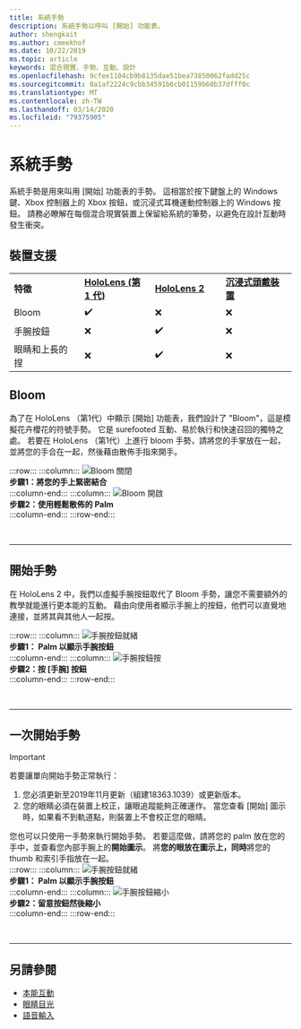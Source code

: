 ```yaml
---
title: 系統手勢
description: 系統手勢以呼叫 [開始] 功能表。
author: shengkait
ms.author: cmeekhof
ms.date: 10/22/2019
ms.topic: article
keywords: 混合現實、手勢、互動、設計
ms.openlocfilehash: 9cfee1104cb9b8135dae51bea73850062fadd25c
ms.sourcegitcommit: 0a1af2224c9cbb34591b6cb01159b60b37dfff0c
ms.translationtype: MT
ms.contentlocale: zh-TW
ms.lasthandoff: 03/14/2020
ms.locfileid: "79375905"
---
```

# <a name="system-gesture"></a>系統手勢

系統手勢是用來叫用 [開始] 功能表的手勢。 這相當於按下鍵盤上的 Windows 鍵、Xbox 控制器上的 Xbox 按鈕，或沉浸式耳機運動控制器上的 Windows 按鈕。 請務必瞭解在每個混合現實裝置上保留給系統的筆勢，以避免在設計互動時發生衝突。

## <a name="device-support"></a>裝置支援

<table>
    <colgroup>
    <col width="25%" />
    <col width="25%" />
    <col width="25%" />
    <col width="25%" />
    </colgroup>
    <tr>
        <td><strong>特徵</strong></td>
        <td><a href="hololens-hardware-details.md"><strong>HoloLens (第 1 代)</strong></a></td>
        <td><a href="https://docs.microsoft.com/hololens/hololens2-hardware"><strong>HoloLens 2</strong></td>
        <td><a href="immersive-headset-hardware-details.md"><strong>沉浸式頭戴裝置</strong></a></td>
    </tr>
     <tr>
        <td>Bloom</td>
        <td>✔️</td>
        <td>❌</td>
        <td>❌</td>
    </tr>
     <tr>
        <td>手腕按鈕</td>
        <td>❌</td>
        <td>✔️</td>
        <td>❌</td>
    </tr>
    <tr>
        <td>眼睛和上長的捏</td>
        <td>❌</td>
        <td>✔️</td>
        <td>❌</td>
    </tr>
</table>

## <a name="bloom"></a>Bloom
為了在 HoloLens （第1代）中顯示 [開始] 功能表，我們設計了 "Bloom"，這是模擬花卉櫻花的符號手勢。 它是 surefooted 互動、易於執行和快速召回的獨特之處。 若要在 HoloLens （第1代）上進行 bloom 手勢，請將您的手掌放在一起，並將您的手合在一起，然後藉由散佈手指來開手。

:::row:::
    :::column:::
        ![Bloom 關閉](images/bloom-close.png)<br>
        **步驟1：將您的手上緊密結合**<br>
    :::column-end:::
    :::column:::
        ![Bloom 開啟](images/bloom-open.png)<br>
        **步驟2：使用輕鬆散佈的 Palm**<br>
    :::column-end:::
:::row-end:::

<br>

---

## <a name="start-gesture"></a>開始手勢
在 HoloLens 2 中，我們以虛擬手腕按鈕取代了 Bloom 手勢，讓您不需要額外的教學就能進行更本能的互動。 藉由向使用者顯示手腕上的按鈕，他們可以直覺地連接，並將其與其他人一起按。

:::row:::
    :::column:::
        ![手腕按鈕就緒](images/wrist-button-ready.png)<br>
        **步驟1： Palm 以顯示手腕按鈕**<br>
    :::column-end:::
    :::column:::
        ![手腕按鈕按](images/wrist-button-press.png)<br>
        **步驟2：按 [手腕] 按鈕**<br>
    :::column-end:::
:::row-end:::

<br>

---


## <a name="one-handed-start-gesture"></a>一次開始手勢

> [!IMPORTANT]
> 若要讓單向開始手勢正常執行：
>
> 1. 您必須更新至2019年11月更新（組建18363.1039）或更新版本。
> 1. 您的眼睛必須在裝置上校正，讓眼追蹤能夠正確運作。 當您查看 [開始] 圖示時，如果看不到軌道點，則裝置上不會校正您的眼睛。

您也可以只使用一手勢來執行開始手勢。 若要這麼做，請將您的 palm 放在您的手中，並查看您內部手腕上的**開始圖示**。 將**您的眼放在圖示上，同時**將您的 thumb 和索引手指放在一起。<br>
:::row:::
    :::column:::
        ![手腕按鈕就緒](images/wrist-button-ready.png)<br>
        **步驟1： Palm 以顯示手腕按鈕**<br>
    :::column-end:::
    :::column:::
        ![手腕按鈕縮小](images/wrist-button-pinch.png)<br>
        **步驟2：留意按鈕然後縮小**<br>
    :::column-end:::
:::row-end:::

<br>

---

## <a name="see-also"></a>另請參閱

* [本能互動](interaction-fundamentals.md)
* [眼睛目光](eye-tracking.md)
* [語音輸入](voice-input.md)
